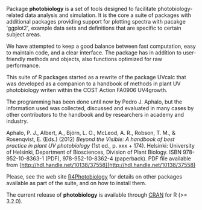Package __photobiology__ is a set of tools designed to facilitate photobiology-related data analysis and simulation. It is the core a suite of packages with additional packages providing support for plotting spectra with pacakge 'ggplot2', example data sets and definitions that are specific to certain subject areas.

We have attempted to keep a good balance between fast computation, easy to maintain code, and a clear interface. The package has in addition to user-friendly methods and objects, also functions optimized for raw performance.

This suite of R packages started as a rewrite of the package UVcalc that was developed as a companion to a handbook of methods in plant UV photobiology writen within the COST Action FA0906 UV4growth. 

The programming has been done until now by Pedro J. Aphalo, but the information used was collected, discussed and evaluated in many cases by other contributors to the handbook and by researchers in academy and industry.

Aphalo, P. J., Albert, A., Björn, L. O., McLeod, A. R., Robson, T. M., & Rosenqvist, E. (Eds.) (2012) _Beyond the Visible: A handbook of best practice in plant UV photobiology_ (1st ed., p. xxx + 174). Helsinki: University of Helsinki, Department of Biosciences, Division of Plant Biology. ISBN 978-952-10-8363-1 (PDF), 978-952-10-8362-4 (paperback). PDF file available from [http://hdl.handle.net/10138/37558](http://hdl.handle.net/10138/37558)

Please, see the web site [R4Photobiology](http://www.r4photobiology.info) for details on other packages available as part of the suite, and on how to install them.

The current release of __photobiology__ is available through [CRAN](https://cran.r-project.org/web/packages/photobiology/index.html) 
for R (>= 3.2.0). 
